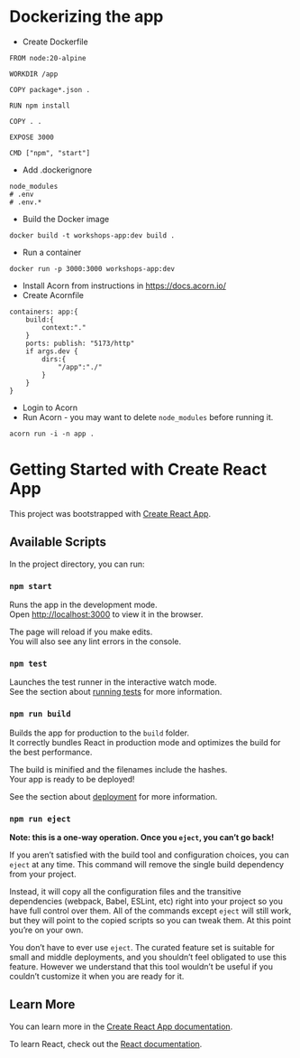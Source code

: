 # Dockerizing the app

- Create Dockerfile

```
FROM node:20-alpine

WORKDIR /app

COPY package*.json .

RUN npm install

COPY . .

EXPOSE 3000

CMD ["npm", "start"]
```

- Add .dockerignore

```
node_modules
# .env
# .env.*
```

- Build the Docker image

```
docker build -t workshops-app:dev build .
```

- Run a container

```
docker run -p 3000:3000 workshops-app:dev
```

- Install Acorn from instructions in https://docs.acorn.io/
- Create Acornfile

```
containers: app:{
    build:{
        context:"."
    }
    ports: publish: "5173/http"
    if args.dev {
        dirs:{
            "/app":"./"
        }
    }
}
```

- Login to Acorn
- Run Acorn - you may want to delete `node_modules` before running it.

```
acorn run -i -n app .
```

# Getting Started with Create React App

This project was bootstrapped with [Create React App](https://github.com/facebook/create-react-app).

## Available Scripts

In the project directory, you can run:

### `npm start`

Runs the app in the development mode.\
Open [http://localhost:3000](http://localhost:3000) to view it in the browser.

The page will reload if you make edits.\
You will also see any lint errors in the console.

### `npm test`

Launches the test runner in the interactive watch mode.\
See the section about [running tests](https://facebook.github.io/create-react-app/docs/running-tests) for more information.

### `npm run build`

Builds the app for production to the `build` folder.\
It correctly bundles React in production mode and optimizes the build for the best performance.

The build is minified and the filenames include the hashes.\
Your app is ready to be deployed!

See the section about [deployment](https://facebook.github.io/create-react-app/docs/deployment) for more information.

### `npm run eject`

**Note: this is a one-way operation. Once you `eject`, you can’t go back!**

If you aren’t satisfied with the build tool and configuration choices, you can `eject` at any time. This command will remove the single build dependency from your project.

Instead, it will copy all the configuration files and the transitive dependencies (webpack, Babel, ESLint, etc) right into your project so you have full control over them. All of the commands except `eject` will still work, but they will point to the copied scripts so you can tweak them. At this point you’re on your own.

You don’t have to ever use `eject`. The curated feature set is suitable for small and middle deployments, and you shouldn’t feel obligated to use this feature. However we understand that this tool wouldn’t be useful if you couldn’t customize it when you are ready for it.

## Learn More

You can learn more in the [Create React App documentation](https://facebook.github.io/create-react-app/docs/getting-started).

To learn React, check out the [React documentation](https://reactjs.org/).
